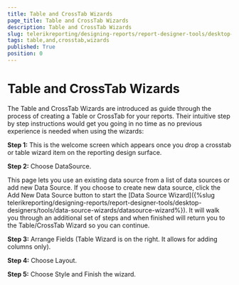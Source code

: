 ```yaml
---
title: Table and CrossTab Wizards
page_title: Table and CrossTab Wizards 
description: Table and CrossTab Wizards
slug: telerikreporting/designing-reports/report-designer-tools/desktop-designers/tools/report-wizards/table-and-crosstab-wizards
tags: table,and,crosstab,wizards
published: True
position: 0
---
```


# Table and CrossTab Wizards

The Table and CrossTab Wizards are introduced as guide through the process of creating a Table or CrossTab for your reports. Their intuitive step by step instructions would get you going in no time as no previous experience is needed when using the wizards:

__Step 1:__ This is the welcome screen which appears once you drop a crosstab or table wizard item on the reporting design surface. 

__Step 2:__ Choose DataSource. 

This page lets you use an existing data source from a list of data sources or add new Data Source. If you choose to create new data source, click the Add New Data Source button to start the [Data Source Wizard]({%slug telerikreporting/designing-reports/report-designer-tools/desktop-designers/tools/data-source-wizards/datasource-wizard%}). It will walk you through an additional set of steps and when finished will return you to the Table/CrossTab Wizard so you can continue. 

__Step 3:__ Arrange Fields (Table Wizard is on the right. It allows for adding columns only). 

__Step 4:__ Choose Layout. 

__Step 5:__ Choose Style and Finish the wizard.
